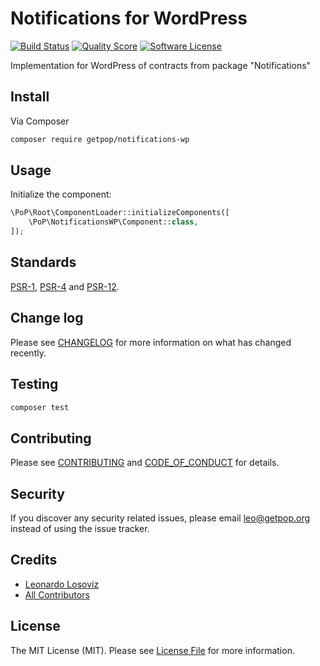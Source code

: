 # Notifications for WordPress

[![Build Status][ico-travis]][link-travis]
[![Quality Score][ico-code-quality]][link-code-quality]
[![Software License][ico-license]](LICENSE.md)

<!--
[![Latest Version on Packagist][ico-version]][link-packagist]
[![Coverage Status][ico-scrutinizer]][link-scrutinizer]
[![Total Downloads][ico-downloads]][link-downloads]
-->

Implementation for WordPress of contracts from package "Notifications"

## Install

Via Composer

``` bash
composer require getpop/notifications-wp
```

## Usage

Initialize the component:

``` php
\PoP\Root\ComponentLoader::initializeComponents([
    \PoP\NotificationsWP\Component::class,
]);
```

## Standards

[PSR-1](https://www.php-fig.org/psr/psr-1), [PSR-4](https://www.php-fig.org/psr/psr-4) and [PSR-12](https://www.php-fig.org/psr/psr-12).

## Change log

Please see [CHANGELOG](CHANGELOG.md) for more information on what has changed recently.

## Testing

``` bash
composer test
```

## Contributing

Please see [CONTRIBUTING](CONTRIBUTING.md) and [CODE_OF_CONDUCT](CODE_OF_CONDUCT.md) for details.

## Security

If you discover any security related issues, please email leo@getpop.org instead of using the issue tracker.

## Credits

- [Leonardo Losoviz][link-author]
- [All Contributors][link-contributors]

## License

The MIT License (MIT). Please see [License File](LICENSE.md) for more information.

[ico-version]: https://img.shields.io/packagist/v/getpop/notifications-wp.svg?style=flat-square
[ico-license]: https://img.shields.io/badge/license-MIT-brightgreen.svg?style=flat-square
[ico-travis]: https://img.shields.io/travis/getpop/notifications-wp/master.svg?style=flat-square
[ico-scrutinizer]: https://img.shields.io/scrutinizer/coverage/g/getpop/notifications-wp.svg?style=flat-square
[ico-code-quality]: https://img.shields.io/scrutinizer/g/getpop/notifications-wp.svg?style=flat-square
[ico-downloads]: https://img.shields.io/packagist/dt/getpop/notifications-wp.svg?style=flat-square

[link-packagist]: https://packagist.org/packages/getpop/notifications-wp
[link-travis]: https://travis-ci.org/getpop/notifications-wp
[link-scrutinizer]: https://scrutinizer-ci.com/g/getpop/notifications-wp/code-structure
[link-code-quality]: https://scrutinizer-ci.com/g/getpop/notifications-wp
[link-downloads]: https://packagist.org/packages/getpop/notifications-wp
[link-author]: https://github.com/leoloso
[link-contributors]: ../../contributors
